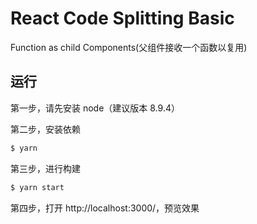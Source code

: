 # React Code Splitting Basic

Function as child Components(父组件接收一个函数以复用)

## 运行

第一步，请先安装 node（建议版本 8.9.4）

第二步，安装依赖

```bash
$ yarn
```

第三步，进行构建

```bash
$ yarn start
```

第四步，打开 http://localhost:3000/，预览效果
